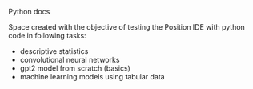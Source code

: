 Python docs

Space created with the objective of testing the Position IDE with python code in following tasks:

-  descriptive statistics
-  convolutional neural networks
-  gpt2 model from scratch (basics)
-  machine learning models using tabular data
